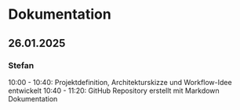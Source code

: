 # Dokumentation
## 26.01.2025 
### Stefan
10:00 - 10:40: Projektdefinition, Architekturskizze und Workflow-Idee entwickelt
10:40 - 11:20: GitHub Repository erstellt mit Markdown Dokumentation